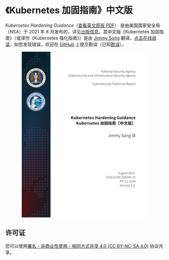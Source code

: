 # 《Kubernetes 加固指南》中文版
*Kubernetes Hardening Guidance*（[查看英文原版 PDF](https://media.defense.gov/2021/Aug/03/2002820425/-1/-1/1/CTR_KUBERNETES%20HARDENING%20GUIDANCE.PDF)） 是由美国国家安全局（NSA）于 2021 年 8 月发布的，详见[出版信息](publication-infomation.md)。其中文版《Kubernetes 加固指南》（或译作《Kubernetes 强化指南》）是由 [Jimmy Song](https://jimmysong.i) 翻译，[点击在线阅读](https://jimmysong.io/kubernetes-hardening-guidance/)，如您发现错误，欢迎在 [GitHub](https://github.com/rootsongjc/kubernetes-hardening-guidance) 上提交勘误（已知[勘误](corrigendum.md)）。

<p align="center">
  <a href="https://jimmysong.io/kubernetes-hardening-guidance/">
    <img src="cover-thumbnail.jpg" title="《Kubernetes 加固指南》中文版" alt="《Kubernetes 加固指南》中文版">
  </a>
</p>

## 许可证

您可以使用[署名 - 非商业性使用 - 相同方式共享 4.0 (CC BY-NC-SA 4.0)](https://creativecommons.org/licenses/by-nc-sa/4.0/deed.zh)  协议共享。
